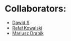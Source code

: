 # Collaborators:
- [Dawid.S](https://github.com/DawidKos)
- [Rafał Kowalski](https://github.com/rafkow91)
- [Mariusz Drabik](https://github.com/MariuszDrabik)
